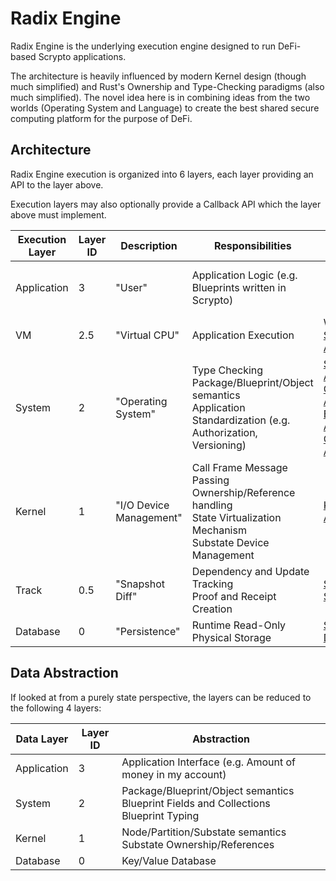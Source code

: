 # Radix Engine

Radix Engine is the underlying execution engine designed to run DeFi-based Scrypto applications.

The architecture is heavily influenced by modern Kernel design (though much simplified) and Rust's
Ownership and Type-Checking paradigms (also much simplified). The novel idea here is in combining
ideas from the two worlds (Operating System and Language) to create the best shared secure computing
platform for the purpose of DeFi.

## Architecture

Radix Engine execution is organized into 6 layers, each layer providing an API to the layer above.

Execution layers may also optionally provide a Callback API which the layer above must implement.

| Execution Layer | Layer ID | Description             | Responsibilities                                                                                                           | API                                                                                                                                                                                                                                                                              | Callback API                                             | Implementation                                                                                             |
|-----------------|----------|-------------------------|----------------------------------------------------------------------------------------------------------------------------|----------------------------------------------------------------------------------------------------------------------------------------------------------------------------------------------------------------------------------------------------------------------------------|----------------------------------------------------------|------------------------------------------------------------------------------------------------------------|
| Application     | 3        | "User"                  | Application Logic (e.g. Blueprints written in Scrypto)                                                                     |                                                                                                                                                                                                                                                                                  |                                                          | [Native Blueprints](src/blueprints)<br>[Scrypto Blueprints](../radix-engine-tests/tests/blueprints)        | 
| VM              | 2.5      | "Virtual CPU"           | Application Execution                                                                                                      | WASM + [Scrypto API](../scrypto/src/engine/scrypto_env.rs)                                                                                                                                                                                                                       |                                                          | [VM](src/vm)                                                                                               |
| System          | 2        | "Operating System"      | Type Checking<br>Package/Blueprint/Object semantics<br>Application Standardization (e.g. Authorization, Versioning)        | [Substate API](../radix-engine-interface/src/api/locked_substate_api)<br>[Object API](../radix-engine-interface/src/api/object_api.rs)<br>[Blueprint API](../radix-engine-interface/src/api/blueprint_api.rs)<br>[Costing API](../radix-engine-interface/src/api/costing_api.rs) | [System Callback API](src/system/system_callback_api.rs) | [System](src/system)                                                                                       |
| Kernel          | 1        | "I/O Device Management" | Call Frame Message Passing<br>Ownership/Reference handling<br>State Virtualization Mechanism<br>Substate Device Management | [Kernel API](src/kernel/kernel_api.rs)                                                                                                                                                                                                                                           | [Kernel Callback API](src/kernel/kernel_callback_api.rs) | [Kernel](src/kernel)                                                                                       |
| Track           | 0.5      | "Snapshot Diff"         | Dependency and Update Tracking<br>Proof and Receipt Creation                                                               | [Substate Store](src/track/interface.rs)                                                                                                                                                                                                                                         |                                                          | [Track](src/track)                                                                                         |
| Database        | 0        | "Persistence"           | Runtime Read-Only Physical Storage                                                                                         | [Substate Database](../radix-engine-store-interface/src/interface.rs)                                                                                                                                                                                                            |                                                          | [InMemoryDB](../radix-engine-stores/src/memory_db.rs)<br>[RocksDB](../radix-engine-stores/src/rocks_db.rs) |


## Data Abstraction

If looked at from a purely state perspective, the layers can be reduced to the following 4 layers:

| Data Layer  | Layer ID | Abstraction                                                                                |
|-------------|----------|--------------------------------------------------------------------------------------------|
| Application | 3        | Application Interface (e.g. Amount of money in my account)                                 |
| System      | 2        | Package/Blueprint/Object semantics<br>Blueprint Fields and Collections<br>Blueprint Typing |
| Kernel      | 1        | Node/Partition/Substate semantics<br>Substate Ownership/References<br>                     |
| Database    | 0        | Key/Value Database                                                                         |
